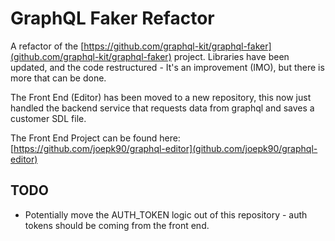 # GraphQL Faker Refactor
A refactor of the [https://github.com/graphql-kit/graphql-faker](github.com/graphql-kit/graphql-faker) project. Libraries have been updated, and the code restructured - It's an improvement (IMO), but there is more that can be done.

The Front End (Editor) has been moved to a new repository, this now just handled the backend service that requests data from graphql and saves a customer SDL file.

The Front End Project can be found here:
[https://github.com/joepk90/graphql-editor](github.com/joepk90/graphql-editor) 


## TODO
- Potentially move the AUTH_TOKEN logic out of this repository - auth tokens should be coming from the front end.